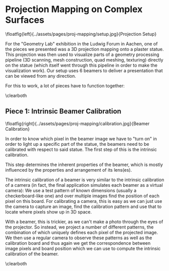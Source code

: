 # Projection Mapping on Complex Surfaces


\floatfig{left}{../assets/pages/proj-mapping/setup.jpg}{Projection Setup}

For the "Geometry Lab" exhibition in the Ludwig Forum in Aachen, one of the pieces we presented was a 3D projection mapping onto a plaster statue.
This projection was then used to visualize parts of a geometry processing pipeline (3D scanning, mesh construction, quad meshing, texturing) directly on the statue (which itself went through this pipeline in order to make the visualization work).
Our setup uses 6 beamers to deliver a presentation that can be viewed from any direction.

For this to work, a lot of pieces have to function together:

\clearboth

## Piece 1: Intrinsic Beamer Calibration

\floatfig{right}{../assets/pages/proj-mapping/calibration.jpg}{Beamer Calibration}

In order to know which pixel in the beamer image we have to "turn on" in order to light up a specific part of the statue, the beamers need to be calibrated with respect to said statue.
The first step of this is the intrinsic calibration.

This step determines the inherent properties of the beamer, which is mostly influenced by the properties and arrangement of its lens(es).

The intrinsic calibration of a beamer is very similar to the intrinsic calibration of a camera (in fact, the final application simulates each beamer as a virtual camera):
We use a test pattern of known dimensions (usually a checkerboard-like one) and over multiple images find the position of each pixel on this board.
For calibrating a camera, this is easy as we can just use the camera to capture an image, find the calibration pattern and use that to locate where pixels show up in 3D space.

With a beamer, this is trickier, as we can't make a photo through the eyes of the projector.
So instead, we project a number of different patterns, the combination of which uniquely defines each pixel of the projected image.
We then use a regular camera to observe these patterns as well as the calibration board and thus again we get the correspondence between image pixels and board position which we can use to compute the intrinsic calibration of the beamer.

\clearboth
